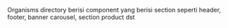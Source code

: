 Organisms directory berisi component yang berisi section seperti header, footer, banner carousel, section product dst